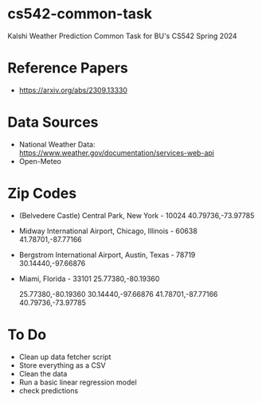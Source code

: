 # cs542-common-task

Kalshi Weather Prediction Common Task for BU's CS542 Spring 2024

# Reference Papers

- https://arxiv.org/abs/2309.13330

# Data Sources

- National Weather Data: https://www.weather.gov/documentation/services-web-api
- Open-Meteo

# Zip Codes

- (Belvedere Castle) Central Park, New York - 10024
  40.79736,-73.97785
- Midway International Airport, Chicago, Illinois - 60638
  41.78701,-87.77166
- Bergstrom International Airport, Austin, Texas - 78719
  30.14440,-97.66876
- Miami, Florida - 33101
  25.77380,-80.19360

  25.77380,-80.19360
  30.14440,-97.66876
  41.78701,-87.77166
  40.79736,-73.97785

# To Do

- Clean up data fetcher script
- Store everything as a CSV
- Clean the data
- Run a basic linear regression model
- check predictions
